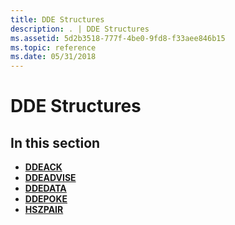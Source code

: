 ```yaml
---
title: DDE Structures
description: . | DDE Structures
ms.assetid: 5d2b3518-777f-4be0-9fd8-f33aee846b15
ms.topic: reference
ms.date: 05/31/2018
---
```


# DDE Structures

## In this section

-   [**DDEACK**](/windows/desktop/api/Dde/ns-dde-ddeack)
-   [**DDEADVISE**](/windows/desktop/api/Dde/ns-dde-ddeadvise)
-   [**DDEDATA**](/windows/desktop/api/Dde/ns-dde-ddedata)
-   [**DDEPOKE**](/windows/desktop/api/Dde/ns-dde-ddepoke)
-   [**HSZPAIR**](/windows/win32/api/ddeml/ns-ddeml-hszpair)

 

 




